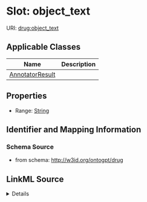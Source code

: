 # Slot: object_text

URI: [drug:object_text](http://w3id.org/ontogpt/drug/object_text)



<!-- no inheritance hierarchy -->




## Applicable Classes

| Name | Description |
| --- | --- |
[AnnotatorResult](AnnotatorResult.md) | 






## Properties

* Range: [String](String.md)







## Identifier and Mapping Information







### Schema Source


* from schema: http://w3id.org/ontogpt/drug




## LinkML Source

<details>
```yaml
name: object_text
from_schema: http://w3id.org/ontogpt/drug
rank: 1000
alias: object_text
owner: AnnotatorResult
domain_of:
- AnnotatorResult
range: string

```
</details>
